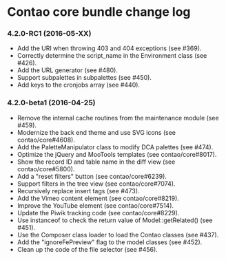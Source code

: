 # Contao core bundle change log

### 4.2.0-RC1 (2016-05-XX)

 * Add the URI when throwing 403 and 404 exceptions (see #369).
 * Correctly determine the script_name in the Environment class (see #426).
 * Add the URL generator (see #480).
 * Support subpalettes in subpalettes (see #450).
 * Add keys to the cronjobs array (see #440).

### 4.2.0-beta1 (2016-04-25)

 * Remove the internal cache routines from the maintenance module (see #459).
 * Modernize the back end theme and use SVG icons (see contao/core#4608).
 * Add the PaletteManipulator class to modify DCA palettes (see #474).
 * Optimize the jQuery and MooTools templates (see contao/core#8017).
 * Show the record ID and table name in the diff view (see contao/core#5800).
 * Add a "reset filters" button (see contao/core#6239).
 * Support filters in the tree view (see contao/core#7074).
 * Recursively replace insert tags (see #473).
 * Add the Vimeo content element (see contao/core#8219).
 * Improve the YouTube element (see contao/core#7514).
 * Update the Piwik tracking code (see contao/core#8229).
 * Use instanceof to check the return value of Model::getRelated() (see #451).
 * Use the Composer class loader to load the Contao classes (see #437).
 * Add the "ignoreFePreview" flag to the model classes (see #452).
 * Clean up the code of the file selector (see #456).
